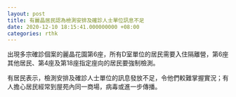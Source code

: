 ```yaml
---
layout: post
title: 有麗晶居民認為檢測安排及確診人士單位訊息不足
date: 2020-12-10 18:15:41.000000000 +08:00
categories: rthk
---
```


出現多宗確診個案的麗晶花園第6座，所有D室單位的居民需要入住隔離營，第6座其他居民、第4座及第18座指定座向的居民要強制檢測。

有居民表示，檢測安排及確診人士單位的訊息發放不足，令他們較難掌握實況；有人擔心居民經常到屋苑內同一商場，病毒或進一步傳播。
